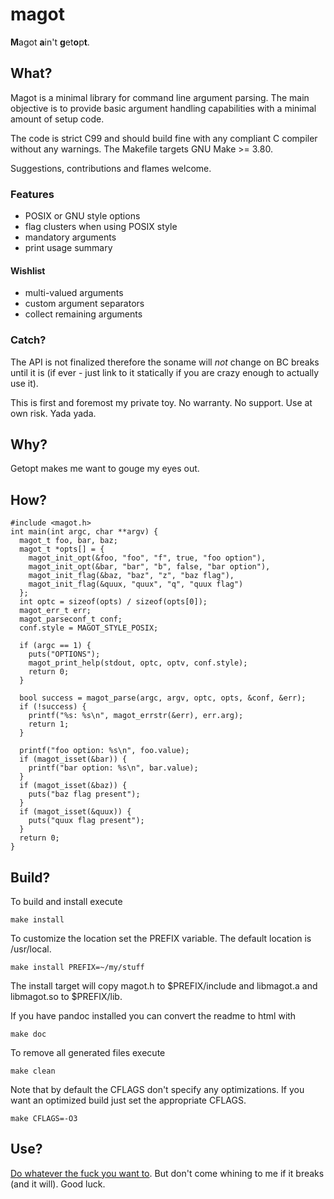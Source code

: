 # magot

<b>M</b>agot <b>a</b>in't <b>g</b>et<b>o</b>p<b>t</b>.

## What?

Magot is a minimal library for command line argument parsing. The main
objective is to provide basic argument handling capabilities with a
minimal amount of setup code.

The code is strict C99 and should build fine with any compliant C
compiler without any warnings. The Makefile targets GNU Make >= 3.80.

Suggestions, contributions and flames welcome.

### Features

* POSIX or GNU style options
* flag clusters when using POSIX style
* mandatory arguments
* print usage summary

#### Wishlist

* multi-valued arguments
* custom argument separators
* collect remaining arguments

### Catch?

The API is not finalized therefore the soname will _not_ change on BC
breaks until it is (if ever - just link to it statically if you are
crazy enough to actually use it).

This is first and foremost my private toy. No warranty. No
support. Use at own risk. Yada yada.

## Why?

Getopt makes me want to gouge my eyes out.

## How?

    #include <magot.h>
    int main(int argc, char **argv) {
      magot_t foo, bar, baz;
      magot_t *opts[] = {
        magot_init_opt(&foo, "foo", "f", true, "foo option"),
        magot_init_opt(&bar, "bar", "b", false, "bar option"),
        magot_init_flag(&baz, "baz", "z", "baz flag"),
        magot_init_flag(&quux, "quux", "q", "quux flag")
      };
      int optc = sizeof(opts) / sizeof(opts[0]);
      magot_err_t err;
      magot_parseconf_t conf;
      conf.style = MAGOT_STYLE_POSIX;

      if (argc == 1) {
        puts("OPTIONS");
        magot_print_help(stdout, optc, optv, conf.style);
        return 0;
      }

      bool success = magot_parse(argc, argv, optc, opts, &conf, &err);
      if (!success) {
        printf("%s: %s\n", magot_errstr(&err), err.arg);
        return 1;
      }

      printf("foo option: %s\n", foo.value);
      if (magot_isset(&bar)) {
        printf("bar option: %s\n", bar.value);
      }
      if (magot_isset(&baz)) {
        puts("baz flag present");
      }
      if (magot_isset(&quux)) {
        puts("quux flag present");
      }
      return 0;
    }

## Build?

To build and install execute

    make install

To customize the location set the PREFIX variable. The default
location is /usr/local.

    make install PREFIX=~/my/stuff

The install target will copy magot.h to $PREFIX/include and libmagot.a
and libmagot.so to $PREFIX/lib.

If you have pandoc installed you can convert the readme to html with

    make doc

To remove all generated files execute

    make clean

Note that by default the CFLAGS don't specify any optimizations. If you want an optimized build just set the appropriate CFLAGS.

    make CFLAGS=-O3


## Use?

[Do whatever the fuck you want to][1]. But don't come whining to me if
it breaks (and it will). Good luck.

[1]: http://www.wtfpl.net/
